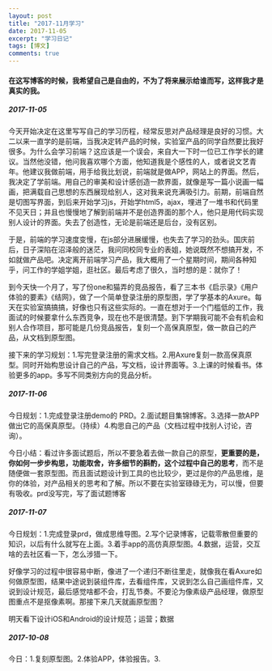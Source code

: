 ```yaml
---
layout: post
title: "2017-11月学习"
date: 2017-11-05
excerpt: "学习日记"
tags: [博文]
comments: true
---
```


#### 在这写博客的时候，我希望自己是自由的，不为了将来展示给谁而写，这样我才是真实的我。

##### 2017-11-05

今天开始决定在这里写写自己的学习历程，经常反思对产品经理是良好的习惯。大二以来一直学的是前端，当我决定转产品的时候，实验室产品的同学自然要比我好很多。为什么会学习前端？这应该是一个误会，来自大一下时一位已工作学长的建议。当然他没错，他问我喜欢哪个方面，他知道我是个感性的人，或者说文艺青年。他建议我做前端，用手给我比划说，前端就是做APP，网站上的界面。然后，我决定了学前端。用自己的审美和设计感创造一款界面，就像是写一篇小说画一幅画，把满载自己思想的东西展现给别人，这对我来说充满吸引力。前期，前端自然是切图写界面，到后来开始学习js，开始学html5，ajax，埋进了一堆书和代码里不见天日；并且也慢慢地了解到前端并不是创造界面的那个人，他只是用代码实现别人设计的界面。失去了创造性，无论是前端还是后台，没有区别。

于是，前端的学习速度变慢，在js部分进展缓慢，也失去了学习的劲头。国庆前后，日子深陷在沼泽般的迷茫，我问同校同专业的表姐，她说既然不想搞开发，不如就做产品吧。决定离开前端学习产品，我大概用了一个星期时间，期间各种知乎，问工作的学姐学姐，逛社区。最后考虑了很久，当时想的是：就你了！

到今天快一个月了，写了份one和猫弄的竞品报告，看了三本书《启示录》《用户体验的要素》《结网》，做了一个简单登录注册的原型图，学了学基本的Axure。每天在实验室搞搞搞，好像也只有这些实际的。一直在想对于一个门槛低的工作，我面试的时候要拿什么东西竞争，现在也不是很清楚。到下学期我可能不会有机会和别人合作项目，那可能是几份竞品报告，复刻一个高保真原型，做一款自己的产品，从文档到原型图。

接下来的学习规划：1.写完登录注册的需求文档。2.用Axure复刻一款高保真原型。同时开始构思设计自己的产品，写文档，设计界面等。3.上课的时候看书。体验更多的app。多写不同类别方向的竞品分析。

##### 2017-11-06

今日规划：1.完成登录注册demo的	PRD。2.面试题目集锦博客。3.选择一款APP做出它的高保真原型。（持续）4.构思自己的产品（文档过程中找别人讨论，咨询）。

今日小结：看过许多面试题后，所以不要急着去做一款自己的原型，**更重要的是，你如何一步步构思，功能取舍，许多细节的斟酌，这个过程中自己的思考**，而不是随便做一套原型图。而且面试题设计到工具的也比较少，更过是你的产品思维，是你的体验，对产品相关的思考和了解。所以不要在实验室碌碌无为，可以慢，但要有吸收。prd没写完，写了面试题博客

##### 2017-11-07

今日规划：1.完成登录prd，做成思维导图。2.写个记录博客，记载零散但重要的知识，以后有什么就写在上面。3.着手app的高仿真原型图。4.数据，运营，交互啥的去社区看一下，怎么涉猎一下。

好像学习的过程中很容易中断，像进了一个递归不断往里走，就像我在看Axure如何做原型图，结果中途说到装组件库，去看组件库，又说到怎么自己画组件库，又说到设计规范，最后感觉啥都不会，打乱节奏。不要沦为像素级产品经理，做原型图重点不是抠像素啊。那接下来几天就画原型图？

明天看下设计iOS和Android的设计规范；运营；数据

##### 2017-10-08

今日：1.复刻原型图。2.体验APP，体验报告。3.

